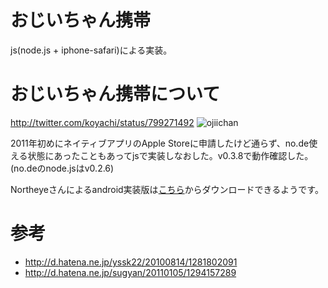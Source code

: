 # おじいちゃん携帯

js(node.js + iphone-safari)による実装。

# おじいちゃん携帯について
http://twitter.com/koyachi/status/799271492
![ojiichan](http://gyazo.com/4a13bc7a1494da3277a0857d858c2557.png)

2011年初めにネイティブアプリのApple Storeに申請したけど通らず、no.de使える状態にあったこともあってjsで実装しなおした。v0.3.8で動作確認した。(no.deのnode.jsはv0.2.6)

Northeyeさんによるandroid実装版は[こちら](https://market.android.com/details?id=jp.takuo.android.ojiichan)からダウンロードできるようです。

# 参考
- http://d.hatena.ne.jp/yssk22/20100814/1281802091
- http://d.hatena.ne.jp/sugyan/20110105/1294157289
